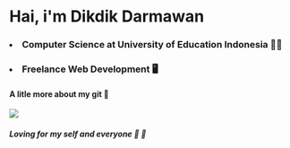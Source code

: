 # Hai, i'm Dikdik Darmawan
### <li> Computer Science at University of Education Indonesia 👨‍🎓
### <li> Freelance Web Development  🖥️

####  A litle more about my git  🦾
  <img src="https://github-readme-stats.vercel.app/api/top-langs/?username=darmawan06&layout=compact" />


  #### <i> Loving for my self and everyone  💙 💙 </i>
